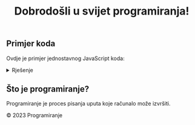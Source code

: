 <!DOCTYPE html>
<html lang="en">
<head>
    <meta charset="UTF-8">
    <title>testiranje aj</title>
  <link rel="stylesheet" href="obrisati.css">
</head>
<body>
<header>
  <h1>Dobrodošli u svijet programiranja!</h1>
</header>
<main>
  <section>
    <h2>Primjer koda</h2>
    <p>Ovdje je primjer jednostavnog JavaScript koda:</p>
    <details>
      <summary>Rješenje</summary>
    <pre><code>function pozdrav() {
    console.log("Pozdrav, svijete!");
}</code></pre>
    </details>
  </section>
  <section>
    <h2>Što je programiranje?</h2>
    <p>Programiranje je proces pisanja uputa koje računalo može izvršiti.</p>
  </section>
</main>
<footer>
  <p>&copy; 2023 Programiranje</p>
</footer>
</body>
</html>
